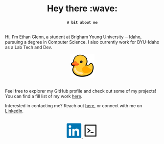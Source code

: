 <div align="center">
    <h1>Hey there :wave:</h1>
    <b><code>A bit about me</code></b>
</div>
<br>

Hi, I'm Ethan Glenn, a student at Brigham Young University ─ Idaho, pursuing a degree in Computer Science. I also currently work for BYU-Idaho as a Lab Tech and Dev.

<div align="center"><img src="./img/duck.webp" width="80"></div><br>

Feel free to explorer my GitHub profile and check out some of my projects! You can find a fill list of my work [here](https://eglenn.dev/projects).

Interested in contacting me? Reach out [here](https://eglenn.dev/contact), or connect with me on [LinkedIn](https://eglenn.app/in).

<br>

<div align="center">
    <a href="https://eglenn.app/in">
        <svg xmlns="http://www.w3.org/2000/svg" width="50" viewBox="0 0 128 128"><path fill="#0076b2" d="M116 3H12a8.91 8.91 0 0 0-9 8.8v104.42a8.91 8.91 0 0 0 9 8.78h104a8.93 8.93 0 0 0 9-8.81V11.77A8.93 8.93 0 0 0 116 3"/><path fill="#fff" d="M21.06 48.73h18.11V107H21.06zm9.06-29a10.5 10.5 0 1 1-10.5 10.49a10.5 10.5 0 0 1 10.5-10.49m20.41 29h17.36v8h.24c2.42-4.58 8.32-9.41 17.13-9.41C103.6 47.28 107 59.35 107 75v32H88.89V78.65c0-6.75-.12-15.44-9.41-15.44s-10.87 7.36-10.87 15V107H50.53z"/></svg>
    </a>
    <a href="https://eglenn.dev/projects">
        <svg xmlns="http://www.w3.org/2000/svg" width="50" viewBox="0 0 1024 1024"><path fill="currentColor" d="M516 673c0 4.4 3.4 8 7.5 8h185c4.1 0 7.5-3.6 7.5-8v-48c0-4.4-3.4-8-7.5-8h-185c-4.1 0-7.5 3.6-7.5 8zm-194.9 6.1l192-161c3.8-3.2 3.8-9.1 0-12.3l-192-160.9A7.95 7.95 0 0 0 308 351v62.7c0 2.4 1 4.6 2.9 6.1L420.7 512l-109.8 92.2a8.1 8.1 0 0 0-2.9 6.1V673c0 6.8 7.9 10.5 13.1 6.1M880 112H144c-17.7 0-32 14.3-32 32v736c0 17.7 14.3 32 32 32h736c17.7 0 32-14.3 32-32V144c0-17.7-14.3-32-32-32m-40 728H184V184h656z"/></svg>
    </a>
</div>
